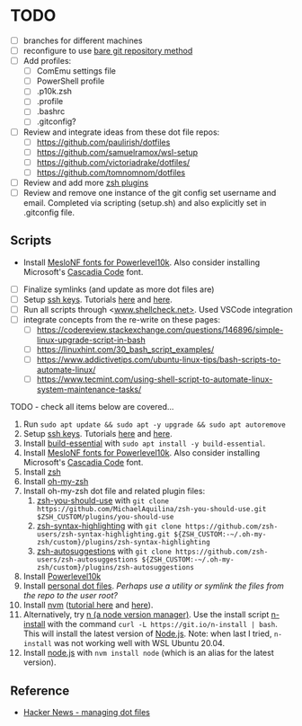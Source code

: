 # TODO

- [ ] branches for different machines
- [ ] reconfigure to use [bare git repository method](https://news.ycombinator.com/item?id=11070797)
- [ ] Add profiles:
  - [ ] ComEmu settings file
  - [ ] PowerShell profile
  - [ ] .p10k.zsh
  - [ ] .profile
  - [ ] .bashrc
  - [ ] .gitconfig?
- [ ] Review and integrate ideas from these dot file repos:
  - [ ] https://github.com/paulirish/dotfiles
  - [ ] https://github.com/samuelramox/wsl-setup
  - [ ] https://github.com/victoriadrake/dotfiles/
  - [ ] https://github.com/tomnomnom/dotfiles
- [ ] Review and add more [zsh plugins](https://github.com/unixorn/awesome-zsh-plugins)
- [ ] Review and remove one instance of the git config set username and email. Completed via scripting (setup.sh) and also explicitly set in .gitconfig file.

## Scripts

- Install [MesloNF fonts for Powerlevel10k](https://github.com/romkatv/powerlevel10k#manual-font-installation). Also consider installing Microsoft's [Cascadia Code](https://github.com/microsoft/cascadia-code) font.
- [ ] Finalize symlinks (and update as more dot files are)
- [ ] Setup [ssh keys](https://help.github.com/en/github/authenticating-to-github/connecting-to-github-with-ssh). Tutorials [here](https://www.howtogeek.com/424510/how-to-create-and-install-ssh-keys-from-the-linux-shell/) and [here](https://www.cyberciti.biz/faq/how-to-set-up-ssh-keys-on-linux-unix/).
- [ ] Run all scripts through <www.shellcheck.net>. Used VSCode integration
- [ ] integrate concepts from the re-write on these pages:
  - [ ] <https://codereview.stackexchange.com/questions/146896/simple-linux-upgrade-script-in-bash>
  - [ ] <https://linuxhint.com/30_bash_script_examples/>
  - [ ] <https://www.addictivetips.com/ubuntu-linux-tips/bash-scripts-to-automate-linux/>
  - [ ] <https://www.tecmint.com/using-shell-script-to-automate-linux-system-maintenance-tasks/>

TODO - check all items below are covered...

1. Run `sudo apt update && sudo apt -y upgrade && sudo apt autoremove`
2. Setup [ssh keys](https://help.github.com/en/github/authenticating-to-github/connecting-to-github-with-ssh). Tutorials [here](https://www.howtogeek.com/424510/how-to-create-and-install-ssh-keys-from-the-linux-shell/) and [here](https://www.cyberciti.biz/faq/how-to-set-up-ssh-keys-on-linux-unix/).
3. Install [build-essential](https://packages.ubuntu.com/bionic/build-essential) with `sudo apt install -y build-essential`.
4. Install [MesloNF fonts for Powerlevel10k](https://github.com/romkatv/powerlevel10k#manual-font-installation). Also consider installing Microsoft's [Cascadia Code](https://github.com/microsoft/cascadia-code) font.
5. Install [zsh](https://github.com/ohmyzsh/ohmyzsh/wiki/Installing-ZSH)
6. Install [oh-my-zsh](https://github.com/ohmyzsh/ohmyzsh)
7. Install oh-my-zsh dot file and related plugin files:
   1. [zsh-you-should-use](https://github.com/MichaelAquilina/zsh-you-should-use) with `git clone https://github.com/MichaelAquilina/zsh-you-should-use.git $ZSH_CUSTOM/plugins/you-should-use`
   2. [zsh-syntax-highlighting](https://github.com/zsh-users/zsh-syntax-highlighting) with `git clone https://github.com/zsh-users/zsh-syntax-highlighting.git ${ZSH_CUSTOM:-~/.oh-my-zsh/custom}/plugins/zsh-syntax-highlighting`
   3. [zsh-autosuggestions](https://github.com/zsh-users/zsh-autosuggestions) with `git clone https://github.com/zsh-users/zsh-autosuggestions ${ZSH_CUSTOM:-~/.oh-my-zsh/custom}/plugins/zsh-autosuggestions`
8. Install [Powerlevel10k](https://github.com/romkatv/powerlevel10k)
9. Install [personal dot files](https://github.com/bucks14/dotfiles). _Perhaps use a utility or symlink the files from the repo to the user root?_
10. Install [nvm](https://github.com/nvm-sh/nvm) ([tutorial here](https://www.digitalocean.com/community/tutorials/how-to-install-node-js-on-ubuntu-20-04#option-3-%E2%80%94-installing-node-using-the-node-version-manager) and [here](https://www.sitepoint.com/wsl2-windows-terminal/#installingnodejs)).
11. Alternatively, try [n (a node version manager)](https://github.com/tj/n). Use the install script [n-install](https://github.com/mklement0/n-install) with the command `curl -L https://git.io/n-install | bash`. This will install the latest version of [Node.js](https://nodejs.org/en/). Note: when last I tried, `n-install` was not working well with WSL Ubuntu 20.04.
12. Install [node.js](https://nodejs.org/) with `nvm install node` (which is an alias for the latest version).

## Reference

- [Hacker News - managing dot files](https://news.ycombinator.com/item?id=11070797)
